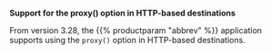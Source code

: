 ---
---
<!-- DISCLAIMER: This file is based on the syslog-ng Open Source Edition documentation https://github.com/balabit/syslog-ng-ose-guides/commit/2f4a52ee61d1ea9ad27cb4f3168b95408fddfdf2 and is used under the terms of The syslog-ng Open Source Edition Documentation License. The file has been modified by Axoflow. -->
**Support for the proxy() option in HTTP-based destinations**

From version 3.28, the {{% productparam "abbrev" %}} application supports using the `proxy()` option in HTTP-based destinations.
